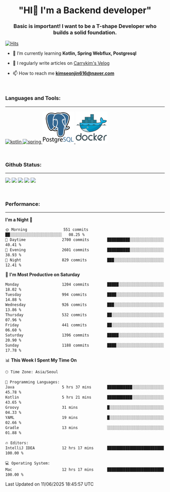 <h1 align="center">"HI👋 I'm a Backend developer" </h1>
<h3 align="center">Basic is important! I want to be a T-shape Developer who builds a solid foundation.</h3>

[![Hits](https://hits.seeyoufarm.com/api/count/incr/badge.svg?url=https%3A%2F%2Fgithub.com%2Fgimseonjin&count_bg=%2318BFE5&title_bg=%23555555&icon=ko-fi.svg&icon_color=%23E7E7E7&title=hits&edge_flat=false)](https://hits.seeyoufarm.com)

- 🌱 I’m currently learning **Kotlin, Spring Webflux, Postgresql**

- 📝 I regularly write articles on [Carrykim's Velog](https://velog.io/@carrykim)

- 📫 How to reach me **kimseonjin616@naver.com**

<br/>

<h3 align="left">Languages and Tools:</h3>

***

<p align="left"> 
 <a href="https://kotlinlang.org" target="_blank" rel="noreferrer"> <img src="https://www.vectorlogo.zone/logos/kotlinlang/kotlinlang-icon.svg" alt="kotlin" width="20%" height="20%"/> </a>
<a href="https://spring.io/" target="_blank" rel="noreferrer"> <img src="https://www.vectorlogo.zone/logos/springio/springio-icon.svg" alt="spring" width="20%" height="20%"/> </a>
<a href="https://www.postgresql.org" target="_blank" rel="noreferrer"> <img src="https://raw.githubusercontent.com/devicons/devicon/master/icons/postgresql/postgresql-original-wordmark.svg" alt="postgresql" width="20%" height="20%"/> </a>
 <a href="https://www.docker.com/" target="_blank" rel="noreferrer"> <img src="https://raw.githubusercontent.com/devicons/devicon/master/icons/docker/docker-original-wordmark.svg" alt="docker" width="20%" height="20%"/> </a>
 </p>
</p>

<br/>

<h3 align="left">Github Status:</h3>

***

![](http://github-profile-summary-cards.vercel.app/api/cards/profile-details?username=gimseonjin&theme=nord_bright)
![](http://github-profile-summary-cards.vercel.app/api/cards/repos-per-language?username=gimseonjin&theme=nord_bright)
![](http://github-profile-summary-cards.vercel.app/api/cards/most-commit-language?username=gimseonjin&theme=nord_bright)
![](http://github-profile-summary-cards.vercel.app/api/cards/stats?username=gimseonjin&theme=nord_bright)
![](http://github-profile-summary-cards.vercel.app/api/cards/productive-time?username=gimseonjin&theme=nord_bright&utcOffset=8)


<br/>

<h3 align="left">Performance:</h3>

***

<!--START_SECTION:waka-->
**I'm a Night 🦉** 

```text
🌞 Morning                551 commits         ██░░░░░░░░░░░░░░░░░░░░░░░   08.25 % 
🌆 Daytime                2700 commits        ██████████░░░░░░░░░░░░░░░   40.41 % 
🌃 Evening                2601 commits        ██████████░░░░░░░░░░░░░░░   38.93 % 
🌙 Night                  829 commits         ███░░░░░░░░░░░░░░░░░░░░░░   12.41 % 
```
📅 **I'm Most Productive on Saturday** 

```text
Monday                   1204 commits        █████░░░░░░░░░░░░░░░░░░░░   18.02 % 
Tuesday                  994 commits         ████░░░░░░░░░░░░░░░░░░░░░   14.88 % 
Wednesday                926 commits         ███░░░░░░░░░░░░░░░░░░░░░░   13.86 % 
Thursday                 532 commits         ██░░░░░░░░░░░░░░░░░░░░░░░   07.96 % 
Friday                   441 commits         ██░░░░░░░░░░░░░░░░░░░░░░░   06.60 % 
Saturday                 1396 commits        █████░░░░░░░░░░░░░░░░░░░░   20.90 % 
Sunday                   1188 commits        ████░░░░░░░░░░░░░░░░░░░░░   17.78 % 
```


📊 **This Week I Spent My Time On** 

```text
🕑︎ Time Zone: Asia/Seoul

💬 Programming Languages: 
Java                     5 hrs 37 mins       ███████████░░░░░░░░░░░░░░   45.78 % 
Kotlin                   5 hrs 21 mins       ███████████░░░░░░░░░░░░░░   43.65 % 
Groovy                   31 mins             █░░░░░░░░░░░░░░░░░░░░░░░░   04.33 % 
YAML                     19 mins             █░░░░░░░░░░░░░░░░░░░░░░░░   02.66 % 
Gradle                   13 mins             ░░░░░░░░░░░░░░░░░░░░░░░░░   01.88 % 

🔥 Editors: 
IntelliJ IDEA            12 hrs 17 mins      █████████████████████████   100.00 % 

💻 Operating System: 
Mac                      12 hrs 17 mins      █████████████████████████   100.00 % 
```


 Last Updated on 11/06/2025 18:45:57 UTC
<!--END_SECTION:waka-->

<div align="center">
  

